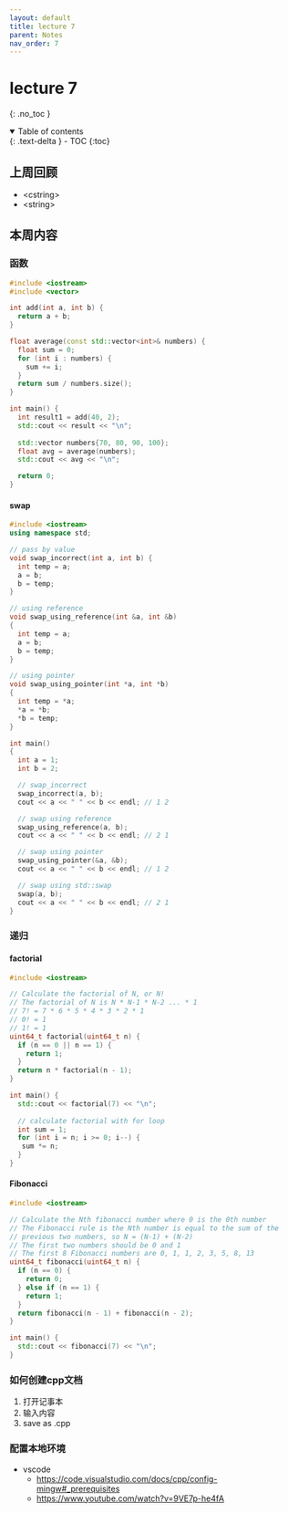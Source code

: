```yaml
---
layout: default
title: lecture 7
parent: Notes
nav_order: 7
---
```


# lecture 7
{: .no_toc }

<details open markdown="block">
  <summary>
    Table of contents
  </summary>
  {: .text-delta }
- TOC
{:toc}
</details>

## 上周回顾

- \<cstring>
- \<string>

## 本周内容

### 函数

```cpp
#include <iostream>
#include <vector>

int add(int a, int b) {
  return a + b;
}

float average(const std::vector<int>& numbers) {
  float sum = 0;
  for (int i : numbers) {
    sum += i;
  }
  return sum / numbers.size();
}

int main() {
  int result1 = add(40, 2);
  std::cout << result << "\n";
  
  std::vector numbers{70, 80, 90, 100};
  float avg = average(numbers);
  std::cout << avg << "\n";

  return 0;
}
```

#### swap

```cpp
#include <iostream>
using namespace std;

// pass by value
void swap_incorrect(int a, int b) {
  int temp = a;
  a = b;
  b = temp;
}

// using reference
void swap_using_reference(int &a, int &b)
{
  int temp = a;
  a = b;
  b = temp;
}

// using pointer
void swap_using_pointer(int *a, int *b)
{
  int temp = *a;
  *a = *b;
  *b = temp;
}

int main()
{
  int a = 1;
  int b = 2;

  // swap_incorrect
  swap_incorrect(a, b);
  cout << a << " " << b << endl; // 1 2

  // swap using reference
  swap_using_reference(a, b);
  cout << a << " " << b << endl; // 2 1

  // swap using pointer
  swap_using_pointer(&a, &b);
  cout << a << " " << b << endl; // 1 2

  // swap using std::swap
  swap(a, b);
  cout << a << " " << b << endl; // 2 1
}
```

### 递归

#### factorial

```cpp
#include <iostream>

// Calculate the factorial of N, or N!
// The factorial of N is N * N-1 * N-2 ... * 1
// 7! = 7 * 6 * 5 * 4 * 3 * 2 * 1
// 0! = 1
// 1! = 1
uint64_t factorial(uint64_t n) {
  if (n == 0 || n == 1) {
    return 1;
  }
  return n * factorial(n - 1); 
}

int main() {
  std::cout << factorial(7) << "\n";
  
  // calculate factorial with for loop
  int sum = 1;
  for (int i = n; i >= 0; i--) {
   sum *= n;
  }
}
```

#### Fibonacci

```cpp
#include <iostream>

// Calculate the Nth fibonacci number where 0 is the 0th number
// The Fibonacci rule is the Nth number is equal to the sum of the
// previous two numbers, so N = (N-1) + (N-2)
// The first two numbers should be 0 and 1
// The first 8 Fibonacci numbers are 0, 1, 1, 2, 3, 5, 8, 13
uint64_t fibonacci(uint64_t n) {
  if (n == 0) {
    return 0; 
  } else if (n == 1) {
    return 1;
  }
  return fibonacci(n - 1) + fibonacci(n - 2);
}

int main() {
  std::cout << fibonacci(7) << "\n";
}
```

### 如何创建cpp文档

1. 打开记事本
2. 输入内容
3. save as .cpp

### 配置本地环境

- vscode
  - <https://code.visualstudio.com/docs/cpp/config-mingw#_prerequisites>
  - <https://www.youtube.com/watch?v=9VE7p-he4fA>

